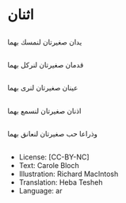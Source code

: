 # اثنان

##
يدان صغيرتان لنمسك بهما

##


##
قدمان صغيرتان لنركل بهما

##


##
عينان صغيرتان لنرى بهما

##


##
اذنان صغيرتان لنسمع بهما

##


##
وذراعا حب صغيرتان لنعانق بهما

##


##
* License: [CC-BY-NC]
* Text: Carole Bloch
* Illustration: Richard MacIntosh
* Translation: Heba Tesheh
* Language: ar

